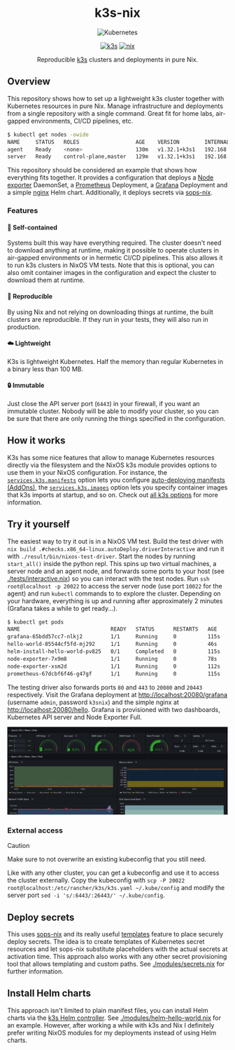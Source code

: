 <h1 align="center">
    k3s-nix
</h1>

<p align="center">
  <img alt="Kubernetes" src="https://github.com/kubernetes/community/blob/master/icons/png/resources/unlabeled/pod-256.png?raw=true" /></a>
</p>

<p align="center">
  <a href="https://k3s.io/"><img alt="k3s" src="https://img.shields.io/badge/k3s-e6ac00?logo=k3s&logoColor=white&style=for-the-badge"></a>
  <a href="https://nixos.org/"><img alt="nix" src="https://img.shields.io/badge/Nix-5277C3?logo=nixos&logoColor=white&style=for-the-badge"></a>
</p>

<p align="center">
  Reproducible <a href="https://k3s.io">k3s</a> clusters and deployments in pure Nix.
</p>

## Overview

This repository shows how to set up a lightweight k3s cluster together with Kubernetes resources in
pure Nix. Manage infrastructure and deployments from a single repository with a single command.
Great fit for home labs, air-gapped environments, CI/CD pipelines, etc.

```bash
$ kubectl get nodes -owide
NAME     STATUS   ROLES                  AGE    VERSION        INTERNAL-IP   EXTERNAL-IP   OS-IMAGE                KERNEL-VERSION   CONTAINER-RUNTIME
agent    Ready    <none>                 130m   v1.32.1+k3s1   192.168.1.1   <none>        NixOS 25.05 (Warbler)   6.12.16          containerd://1.7.23-k3s2
server   Ready    control-plane,master   129m   v1.32.1+k3s1   192.168.1.2   <none>        NixOS 25.05 (Warbler)   6.12.16          containerd://1.7.23-k3s2
```

This repository should be considered an example that shows how everything fits together. It provides
a configuration that deploys a [Node exporter](https://github.com/prometheus/node_exporter)
DaemonSet, a [Prometheus](https://prometheus.io/) Deployment, a [Grafana](https://grafana.com/)
Deployment and a simple [nginx](https://nginx.org/en/) Helm chart. Additionally, it deploys secrets
via [sops-nix](https://github.com/Mic92/sops-nix).

### Features

#### :floppy_disk: Self-contained

Systems built this way have everything required. The cluster doesn't need to download anything at
runtime, making it possible to operate clusters in air-gapped environments or in hermetic CI/CD
pipelines. This also allows it to run k3s clusters in NixOS VM tests. Note that this is optional,
you can also omit container images in the configuration and expect the cluster to download them at
runtime.

#### :arrows_counterclockwise: Reproducible

By using Nix and not relying on downloading things at runtime, the built clusters are reproducible.
If they run in your tests, they will also run in production.

#### :cloud: Lightweight

K3s is lightweight Kubernetes. Half the memory than regular Kubernetes in a binary less than 100 MB.

#### :lock: Immutable

Just close the API server port (`6443`) in your firewall, if you want an immutable cluster. Nobody
will be able to modify your cluster, so you can be sure that there are only running the things
specified in the configuration.

## How it works

K3s has some nice features that allow to manage Kubernetes resources directly via the filesystem
and the NixOS k3s module provides options to use them in your NixOS configuration. For instance, the
[`services.k3s.manifests`](https://search.nixos.org/options?channel=unstable&show=services.k3s.manifests&from=0&size=50&sort=relevance&type=packages&query=k3s)
option lets you configure
[auto-deploying manifests (AddOns)](https://docs.k3s.io/installation/packaged-components#auto-deploying-manifests-addons),
the
[`services.k3s.images`](https://search.nixos.org/options?channel=unstable&show=services.k3s.images&from=0&size=50&sort=relevance&type=packages&query=k3s)
option lets you specify container images that k3s imports at startup, and so on. Check out
[all k3s options](https://search.nixos.org/options?channel=unstable&from=0&size=50&sort=relevance&type=packages&query=k3s)
for more information.

## Try it yourself

The easiest way to try it out is in a NixOS VM test. Build the test driver with
`nix build .#checks.x86_64-linux.autoDeploy.driverInteractive` and run it with
`./result/bin/nixos-test-driver`. Start the nodes by running `start_all()` inside the python repl.
This spins up two virtual machines, a server node and an agent node, and forwards some ports to your
host (see [./tests/interactive.nix](./tests/interactive.nix)) so you can interact with the test
nodes. Run `ssh root@localhost -p 20022` to access the server node (use port `10022` for the agent)
and run `kubectl` commands to to explore the cluster. Depending on your hardware, everything is up
and running after approximately 2 minutes (Grafana takes a while to get ready...).

```bash
$ kubectl get pods
NAME                             READY   STATUS      RESTARTS   AGE
grafana-65bdd57cc7-nlkj2         1/1     Running     0          115s
hello-world-85544cf5fd-mj292     1/1     Running     0          46s
helm-install-hello-world-pv825   0/1     Completed   0          115s
node-exporter-7x9m8              1/1     Running     0          78s
node-exporter-xsm2d              1/1     Running     0          112s
prometheus-67dcbf6f46-g47gf      1/1     Running     0          115s
```

The testing driver also forwards ports `80` and `443` to `20080` and `20443` respectively. Visit the
Grafana deployment at <http://localhost:20080/grafana> (username `admin`, password `k3snix`) and the
simple nginx at <http://localhost:20080/hello>. Grafana is provisioned with two dashboards,
Kubernetes API server and Node Exporter Full.

![grafana node exporter](./images/grafana-node-exporter.png "Grafana-Node-Exporter")

### External access

> [!CAUTION]
> Make sure to not overwrite an existing kubeconfig that you still need.

Like with any other cluster, you can get a kubeconfig and use it to access the cluster externally.
Copy the kubeconfig with `scp -P 20022 root@localhost:/etc/rancher/k3s/k3s.yaml ~/.kube/config` and
modify the server port `sed -i 's/:6443/:26443/' ~/.kube/config`.

## Deploy secrets

This uses [sops-nix](https://github.com/Mic92/sops-nix) and its really useful
[templates](https://github.com/Mic92/sops-nix?tab=readme-ov-file#templates) feature to place
securely deploy secrets. The idea is to create templates of Kubernetes secret resources and let
sops-nix substitute placeholders with the actual secrets at activation time. This approach also
works with any other secret provisioning tool that allows templating and custom paths. See
[./modules/secrets.nix](./modules/secrets.nix) for further information.

## Install Helm charts

This approach isn't limited to plain manifest files, you can install Helm charts via the
[k3s Helm controller](https://docs.k3s.io/helm?_highlight=helm#using-the-helm-controller). See
[./modules/helm-hello-world.nix](./modules/helm-hello-world.nix) for an example. However, after
working a while with k3s and Nix I definitely prefer writing NixOS modules for my deployments
instead of using Helm charts.
